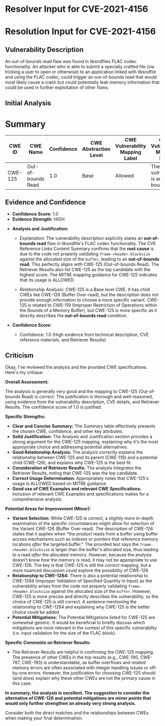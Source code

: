 # Resolver Input for CVE-2021-4156

# Resolution Input for CVE-2021-4156

## Vulnerability Description
An out-of-bounds read flaw was found in libsndfiles FLAC codec functionality. An attacker who is able to submit a specially crafted file (via tricking a user to open or otherwise) to an application linked with libsndfile and using the FLAC codec, could trigger an out-of-bounds read that would most likely cause a crash but could potentially leak memory information that could be used in further exploitation of other flaws.

## Initial Analysis
# Summary
| CWE ID | CWE Name | Confidence | CWE Abstraction Level | CWE Vulnerability Mapping Label | CWE-Vulnerability Mapping Notes |
|---|---|---|---|---|---|
| CWE-125 | Out-of-bounds Read | 1.0 | Base | Allowed | The vulnerability is an out-of-bounds read. |

## Evidence and Confidence

*   **Confidence Score:** 1.0
*   **Evidence Strength:** HIGH

- **Analysis and Justification:**  
  - *Explanation:* The vulnerability description explicitly states an **out-of-bounds read** flaw in libsndfile's FLAC codec functionality. The CVE Reference Links Content Summary confirms that the **root cause** is due to the code not properly validating `frame->header.blocksize` against the allocated size of the `buffer`, leading to an **out-of-bounds read**. This perfectly aligns with CWE-125 (Out-of-bounds Read). The Retriever Results also list CWE-125 as the top candidate with the highest score. The MITRE mapping guidance for CWE-125 indicates that its usage is ALLOWED.

  - *Relationship Analysis:* CWE-125 is a Base level CWE. It has child CWEs like CWE-126 (Buffer Over-read), but the description does not provide enough information to choose a more specific variant. CWE-125 is related to CWE-119 (Improper Restriction of Operations within the Bounds of a Memory Buffer), but CWE-125 is more specific as it directly describes the **out-of-bounds read** condition.

- **Confidence Score:**  
  - Confidence: 1.0 (High evidence from technical description, CVE reference materials, and Retriever Results)

## Criticism
Okay, I've reviewed the analysis and the provided CWE specifications. Here's my critique:

**Overall Assessment:**

The analysis is generally very good and the mapping to CWE-125 (Out-of-bounds Read) is correct. The justification is thorough and well-reasoned, using evidence from the vulnerability description, CVE details, and Retriever Results. The confidence score of 1.0 is justified.

**Specific Strengths:**

*   **Clear and Concise Summary:** The Summary table effectively presents the chosen CWE, confidence, and other key attributes.
*   **Solid Justification:** The Analysis and Justification section provides a strong argument for the CWE-125 mapping, explaining why it's the most appropriate choice and addressing potential alternatives.
*   **Good Relationship Analysis:** The analysis correctly explains the relationship between CWE-125 and its parent (CWE-119) and a potential child (CWE-126), and explains why CWE-125 is the best fit.
*   **Consideration of Retriever Results:** The analysis integrates the Retriever Results, noting that CWE-125 was the top candidate.
*   **Correct Usage Determination:** Appropriately notes that CWE-125's usage is ALLOWED based on MITRE guidance.
*   **Good use of CWE Examples and relevant CWE Specifications:** Inclusion of relevant CWE Examples and specifications makes for a comprehensive analysis.

**Potential Areas for Improvement (Minor):**

*   **Variant Selection:** While CWE-125 is correct, a slightly more in-depth examination of the specific circumstances might allow for selection of the Variant CWE-126 (Buffer Over-read). The description of CWE-126 states that it applies when "the product reads from a buffer using buffer access mechanisms such as indexes or pointers that reference memory locations *after* the targeted buffer." The provided text says the `frame->header.blocksize` is larger than the buffer's allocated size, thus leading to a read *after* the allocated memory. *However*, because the analysis doesn't know *how* the memory is read, it may not be appropriate to use CWE-126. The key is that CWE-125 is still the *correct* mapping, but a more nuanced discussion could explore the possibility of CWE-126.
* **Relationship to CWE-1284:** There is also a potential relationship to CWE-1284 (Improper Validation of Specified Quantity in Input) as the vulnerability arises from the code not properly validating `frame->header.blocksize` against the allocated size of the `buffer`. However, CWE-125 is more precise and directly describes the vulnerability, so the choice of CWE-125 is still correct. A sentence mentioning the relationship to CWE-1284 and explaining why CWE-125 is the better choice could be added.
*   **Potential Mitigations:** The Potential Mitigations listed for CWE-125 are somewhat generic. It would be beneficial to briefly discuss which mitigations are most relevant in the context of this specific vulnerability (i.e. input validation for the size of the FLAC block).

**Specific Comments on Retriever Results:**

*   The Retriever Results are helpful in confirming the CWE-125 mapping. The presence of other CWEs in the top results (e.g., CWE-190, CWE-787, CWE-193) is understandable, as buffer overflows and related memory errors are often associated with integer handling issues or off-by-one errors. However, the justification for choosing CWE-125 should (and does) explain why these other CWEs are not the primary cause in this case.

**In summary, the analysis is excellent. The suggestion to consider the alternative of CWE-126 and potential mitigations are minor points that would only further strengthen an already very strong analysis.**

Consider both the direct matches and the relationships between CWEs
when making your final determination.
        